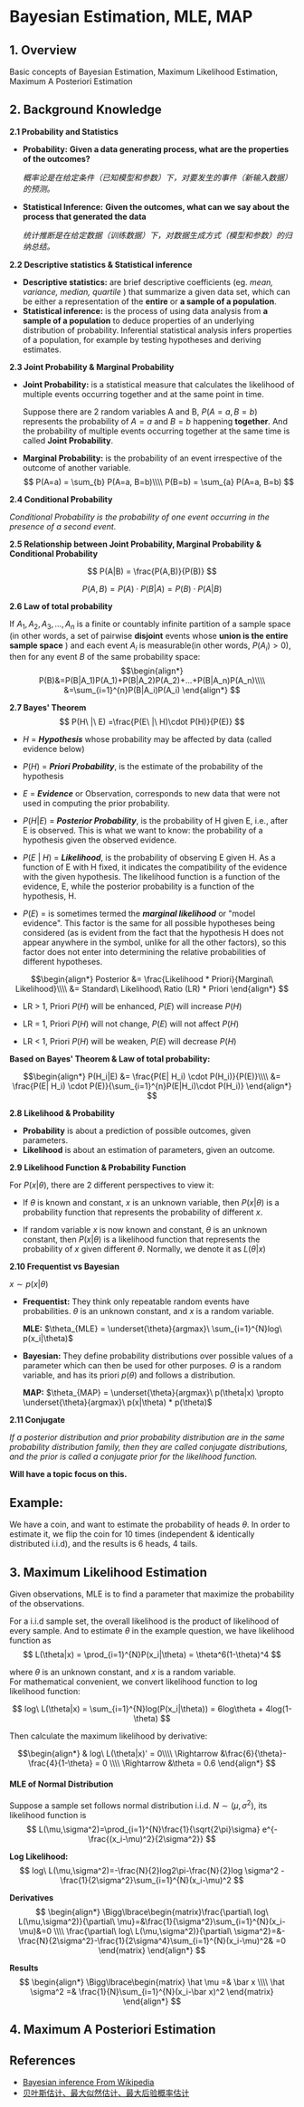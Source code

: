 # Bayesian Estimation, MLE, MAP

## **1. Overview**

Basic concepts of Bayesian Estimation, Maximum Likelihood Estimation, Maximum A Posteriori Estimation

## **2. Background Knowledge**

**2.1 Probability and Statistics** 
* **Probability:** **Given a data generating process, what are the properties of the outcomes?**

    _概率论是在给定条件（已知模型和参数）下，对要发生的事件（新输入数据）的预测。_
* **Statistical Inference:** **Given the outcomes, what can we say about the process that generated the data**

    _统计推断是在给定数据（训练数据）下，对数据生成方式（模型和参数）的归纳总结。_
    
    
**2.2 Descriptive statistics & Statistical inference**
* **Descriptive statistics:** are brief descriptive coefficients (eg. _mean, variance, median, quartile_ ) that summarize a given data set, which can be either a representation of the **entire** or **a sample of a population**.
* **Statistical inference:** is the process of using data analysis from   **a sample of a population** to deduce properties of an underlying distribution of probability. Inferential statistical analysis infers properties of a population, for example by testing hypotheses and deriving estimates.

**2.3 Joint Probability & Marginal Probability**
* **Joint Probability:** is a statistical measure that calculates the likelihood of multiple events occurring together and at the same point in time.

    Suppose there are 2 random variables A and B, $P(A=a,B=b)$ represents the probability of $A = a$ and $B = b$ happening **together**. And the probability of multiple events occurring together at the same time is called **Joint Probability**.
    
* **Marginal Probability:** is the probability of an event irrespective of the outcome of another variable.
    $$
    P(A=a) = \sum_{b} P(A=a, B=b)\\\\
    P(B=b) = \sum_{a} P(A=a, B=b)
    $$
    
**2.4 Conditional Probability**

_Conditional Probability is the probability of one event occurring in the presence of a second event._

**2.5 Relationship between Joint Probability, Marginal Probability & Conditional Probability**

$$
P(A|B) = \frac{P(A,B)}{P(B)}
$$

$$
P(A,B) =P(A)\cdot P(B|A)=P(B)\cdot P(A|B)
$$
    
**2.6 Law of total probability**

If $A_1, A_2, A_3, ..., A_n$ is a finite or countably infinite partition of a sample space (in other words, a set of pairwise **disjoint** events whose **union is the entire sample space** ) and each event $A_i$ is measurable(in other words, $P(A_i)>0$), then for any event $B$ of the same probability space:
$$\begin{align*}
P(B)&=P(B|A_1)P(A_1)+P(B|A_2)P(A_2)+...+P(B|A_n)P(A_n)\\\\
&=\sum_{i=1}^{n}P(B|A_i)P(A_i)
\end{align*}
$$


**2.7 Bayes' Theorem**
    $$
       P(H\ |\ E) =\frac{P(E\ |\ H)\cdot P(H)}{P(E)}
    $$

* $H$ = ***Hypothesis*** whose probability may be affected by data (called evidence below)
* $P(H)$ = ***Priori Probability***, is the estimate of the probability of the hypothesis 
        
* $E$ = ***Evidence*** or Observation, corresponds to new data that were not used in computing the prior probability.

        
* $P(H | E)$ = ***Posterior Probability***, is the probability of H given E, i.e., after E is observed. This is what we want to know: the probability of a hypothesis given the observed evidence.

        
* $P(E\ |\ H)$ = ***Likelihood***, is the probability of observing E given H. As a function of E with H fixed, it indicates the compatibility of the evidence with the given hypothesis. The likelihood function is a function of the evidence, E, while the posterior probability is a function of the hypothesis, H.


* $P(E)$ =  is sometimes termed the ***marginal likelihood*** or "model evidence". This factor is the same for all possible hypotheses being considered (as is evident from the fact that the hypothesis H does not appear anywhere in the symbol, unlike for all the other factors), so this factor does not enter into determining the relative probabilities of different hypotheses.

$$\begin{align*}
Posterior &= \frac{Likelihood * Priori}{Marginal\ Likelihood}\\\\
&= Standard\ Likelihood\ Ratio (LR) * Priori
\end{align*}
$$


* LR > 1, Priori $P(H)$ will be enhanced, $P(E)$ will increase $P(H)$

* LR = 1, Priori $P(H)$ will not change, $P(E)$ will not affect $P(H)$


* LR < 1, Priori $P(H)$ will be weaken, $P(E)$ will decrease $P(H)$

**Based on Bayes' Theorem & Law of total probability:**

$$\begin{align*}
P(H_i|E) &= \frac{P(E| H_i) \cdot P(H_i)}{P(E)}\\\\
&= \frac{P(E| H_i) \cdot P(E)}{\sum_{i=1}^{n}P(E|H_i)\cdot P(H_i)}
\end{align*}
$$

**2.8 Likelihood & Probability**
* **Probability** is about a prediction of possible outcomes, given parameters. 
* **Likelihood** is about an estimation of parameters, given an outcome.

**2.9 Likelihood Function & Probability Function**

For $P(x|\theta)$, there are 2 different perspectives to view it:

* If $\theta$ is known and constant, $x$ is an unknown variable, then $P(x|\theta)$ is a probability function that represents the probability of different $x$.
            
* If random variable $x$ is now known and constant, $\theta$ is an unknown constant, then $P(x|\theta)$ is a likelihood function that represents the probability of $x$ given different $\theta$. Normally, we denote it as $L(\theta|x)$
                
**2.10 Frequentist vs Bayesian**

$x \sim p(x|\theta)$
* **Frequentist:** They think only repeatable random events have probabilities. $\theta$ is an unknown constant, and $x$ is a random variable.
    
    **MLE:** $\theta_{MLE} = \underset{\theta}{argmax}\ \sum_{i=1}^{N}log\ p(x_i|\theta)$

* **Bayesian:** They define probability distributions over possible values of a parameter which can then be used for other purposes. $\Theta$ is a random variable, and has its priori $p(\theta)$ and follows a distribution.
    
    **MAP:** $\theta_{MAP} = \underset{\theta}{argmax}\ p(\theta|x) \propto \underset{\theta}{argmax}\ p(x|\theta) * p(\theta)$
    
    
**2.11 Conjugate**

_If a posterior distribution and prior probability distribution are in the same probability distribution family, then they are called conjugate distributions, and the prior is called a conjugate prior for the likelihood function._

**Will have a topic focus on this.**


## Example:

We have a coin, and want to estimate the probability of heads $\theta$. In order to estimate it, we flip the coin for 10 times (independent & identically distributed i.i.d), and the results is 6 heads, 4 tails.

## 3. Maximum Likelihood Estimation
Given observations, MLE is to find a parameter that maximize the probability of the observations. 

For a i.i.d sample set, the overall likelihood is the product of likelihood of every sample. And to estimate $\theta$ in the example question, we have likelihood function as
$$
L(\theta|x) = \prod_{i=1}^{N}P(x_i|\theta) = \theta^6(1-\theta)^4
$$

where $\theta$ is an unknown constant, and $x$ is a random variable.  
For mathematical convenient, we convert likelihood function to log likelihood function:

$$
log\ L(\theta|x) = \sum_{i=1}^{N}log(P(x_i|\theta)) = 6log\theta + 4log(1-\theta)
$$

Then calculate the maximum likelihood by derivative:

$$\begin{align*}
& log\ L(\theta|x)' = 0\\\\
\Rightarrow  &\frac{6}{\theta}-\frac{4}{1-\theta} = 0 \\\\
\Rightarrow  &\theta = 0.6
\end{align*}
$$
 
#### MLE of Normal Distribution
Suppose a sample set follows normal distribution i.i.d. $N \sim (\mu, \sigma^2 )$, its likelihood function is
$$
L(\mu,\sigma^2)=\prod_{i=1}^{N}\frac{1}{\sqrt{2\pi}\sigma} e^{-\frac{(x_i-\mu)^2}{2\sigma^2}}
$$

**Log Likelihood:**
$$
log\ L(\mu,\sigma^2)=-\frac{N}{2}log2\pi-\frac{N}{2}log \sigma^2 -\frac{1}{2\sigma^2}\sum_{i=1}^{N}(x_i-\mu)^2
$$

**Derivatives**
$$
\begin{align*}
\Bigg\lbrace\begin{matrix}\frac{\partial\ log\ L(\mu,\sigma^2)}{\partial\ \mu}=&\frac{1}{\sigma^2}\sum_{i=1}^{N}(x_i-\mu)&=0 
\\\\
\frac{\partial\ log\ L(\mu,\sigma^2)}{\partial\ \sigma^2}=&-\frac{N}{2\sigma^2}-\frac{1}{2\sigma^4}\sum_{i=1}^{N}(x_i-\mu)^2& =0
\end{matrix}
\end{align*}
$$
 
 **Results**
 $$
\begin{align*}
\Bigg\lbrace\begin{matrix}
\hat \mu =& \bar x 
\\\\
\hat \sigma^2 =& \frac{1}{N}\sum_{i=1}^{N}(x_i-\bar x)^2
\end{matrix}
\end{align*}
$$

## 4. Maximum A Posteriori Estimation

 



## References
* [Bayesian inference From Wikipedia](https://en.wikipedia.org/wiki/Bayesian_inference#:~:text=Bayesian%20inference%20is%20a%20method,and%20especially%20in%20mathematical%20statistics.)
* [贝叶斯估计、最大似然估计、最大后验概率估计](https://blog.csdn.net/Quincuntial/article/details/80528489)